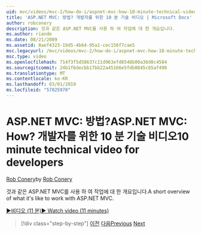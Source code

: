 ```yaml
---
uid: mvc/videos/mvc-2/how-do-i/aspnet-mvc-how-10-minute-technical-video-for-developers
title: 'ASP.NET MVC: 방법? 개발자를 위한 10 분 기술 비디오 | Microsoft Docs'
author: robconery
description: 것과 같은 ASP.NET MVC를 사용 하 여 작업에 대 한 개요입니다.
ms.author: riande
ms.date: 08/21/2009
ms.assetid: 8aef4323-19d5-4b64-95a1-cec156f7cae5
msc.legacyurl: /mvc/videos/mvc-2/how-do-i/aspnet-mvc-how-10-minute-technical-video-for-developers
msc.type: video
ms.openlocfilehash: 714f3f5d58637c11d963efd8548b00a36d0c4584
ms.sourcegitcommit: 24b1f6decbb17bb22a45166e5fdb0845c65af498
ms.translationtype: MT
ms.contentlocale: ko-KR
ms.lasthandoff: 03/01/2019
ms.locfileid: "57025970"
---
```

<a name="aspnet-mvc-how-10-minute-technical-video-for-developers"></a><span data-ttu-id="afc19-104">ASP.NET MVC: 방법?</span><span class="sxs-lookup"><span data-stu-id="afc19-104">ASP.NET MVC: How?</span></span> <span data-ttu-id="afc19-105">개발자를 위한 10 분 기술 비디오</span><span class="sxs-lookup"><span data-stu-id="afc19-105">10 minute technical video for developers</span></span>
====================
<span data-ttu-id="afc19-106">[Rob Conery](https://github.com/robconery)</span><span class="sxs-lookup"><span data-stu-id="afc19-106">by [Rob Conery](https://github.com/robconery)</span></span>

<span data-ttu-id="afc19-107">것과 같은 ASP.NET MVC를 사용 하 여 작업에 대 한 개요입니다.</span><span class="sxs-lookup"><span data-stu-id="afc19-107">A short overview of what it's like to work with ASP.NET MVC.</span></span>

[<span data-ttu-id="afc19-108">&#9654;비디오 (11 분)</span><span class="sxs-lookup"><span data-stu-id="afc19-108">&#9654; Watch video (11 minutes)</span></span>](https://channel9.msdn.com/Blogs/ASP-NET-Site-Videos/aspnet-mvc-how-10-minute-technical-video-for-developers)

> [!div class="step-by-step"]
> <span data-ttu-id="afc19-109">[이전](why-aspnet-mvc-3-minute-overview-video-for-decision-makers.md)
> [다음](how-do-i-return-json-formatted-data-for-an-ajax-call-in-an-aspnet-mvc-web-application.md)</span><span class="sxs-lookup"><span data-stu-id="afc19-109">[Previous](why-aspnet-mvc-3-minute-overview-video-for-decision-makers.md)
[Next](how-do-i-return-json-formatted-data-for-an-ajax-call-in-an-aspnet-mvc-web-application.md)</span></span>
